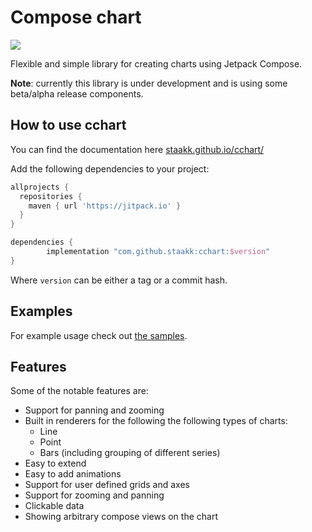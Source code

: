 # Compose chart

[![](https://jitpack.io/v/staakk/cchart.svg)](https://jitpack.io/#staakk/cchart)

Flexible and simple library for creating charts using Jetpack Compose.

__Note__: currently this library is under development and is using some beta/alpha release components.

## How to use __cchart__

You can find the documentation here [staakk.github.io/cchart/](https://staakk.github.io/cchart/)

Add the following dependencies to your project:
```groovy
allprojects {
  repositories {
    maven { url 'https://jitpack.io' }
  }
}
```

```groovy
dependencies {
        implementation "com.github.staakk:cchart:$version"
}
```

Where `version` can be either a tag or a commit hash.

## Examples

For example usage check out [the samples](samples/src/main/java/io/github/staakk/cchart/samples).

## Features

Some of the notable features are:
* Support for panning and zooming
* Built in renderers for the following the following types of charts:
  * Line
  * Point
  * Bars (including grouping of different series)
* Easy to extend
* Easy to add animations
* Support for user defined grids and axes
* Support for zooming and panning
* Clickable data
* Showing arbitrary compose views on the chart
